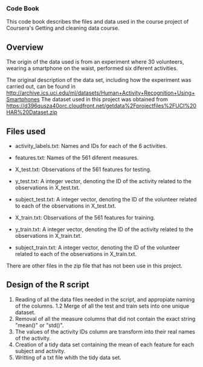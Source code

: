 ### Code Book

This code book describes the files and data used in the course project of Coursera's Getting and cleaning data course.

## Overview

The origin of the data used is from an experiment where 30 volunteers, wearing a smartphone on the waist, performed six diferent activities.

The original description of the data set, including how the experiment was carried out, can be found in http://archive.ics.uci.edu/ml/datasets/Human+Activity+Recognition+Using+Smartphones
The dataset used in this project was obtained from https://d396qusza40orc.cloudfront.net/getdata%2Fprojectfiles%2FUCI%20HAR%20Dataset.zip

## Files used

* activity_labels.txt: Names and IDs for each of the 6 activities.

* features.txt: Names of the 561 diferent measures.

* X_test.txt: Observations of the 561 features for testing.

* y_test.txt: A integer vector, denoting the ID of the activity related to the observations in X_test.txt.

* subject_test.txt: A integer vector, denoting the ID of the volunteer related to each of the observations in X_test.txt.

* X_train.txt: Observations of the 561 features for training.

* y_train.txt: A integer vector, denoting the ID of the activity related to the observations in X_train.txt.

* subject_train.txt: A integer vector, denoting the ID of the volunteer related to each of the observations in X_train.txt.

There are other files in the zip file that has not been use in this project.

## Design of the R script

1. Reading of all the data files needed in the script, and appropiate naming of the columns.
  1.2 Merge of all the test and train sets into one unique dataset.
2. Removal of all the measure columns that did not contain the exact string "mean()" or "std()".
3. The values of the activity IDs column are transform into their real names of the activity.
4. Creation of a tidy data set containing the mean of each feature for each subject and activity.
5. Writting of a txt file whith the tidy data set.
